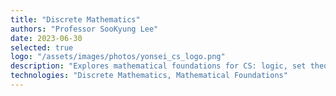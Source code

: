 ```yaml
---
title: "Discrete Mathematics"
authors: "Professor SooKyung Lee"
date: 2023-06-30
selected: true
logo: "/assets/images/photos/yonsei_cs_logo.png"
description: "Explores mathematical foundations for CS: logic, set theory, combinatorics, graph theory, proofs for computational problem solving."
technologies: "Discrete Mathematics, Mathematical Foundations"
---
```

